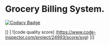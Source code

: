 # Grocery Billing System.

[![Codacy Badge](https://api.codacy.com/project/badge/Grade/0708a8e22602462695fe1ed3ed08045b)](https://app.codacy.com/gh/parz14/project.?utm_source=github.com&utm_medium=referral&utm_content=parz14/project.&utm_campaign=Badge_Grade_Settings)

[]  | ![code quality score] (https://www.code-inspector.com/project/24993/score/svg) |[]
